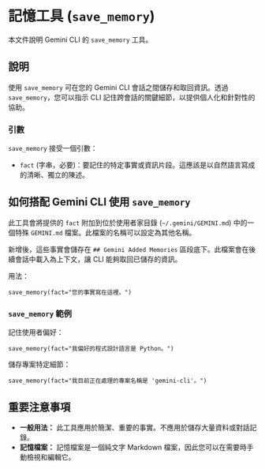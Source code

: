 # 記憶工具 (`save_memory`)

本文件說明 Gemini CLI 的 `save_memory` 工具。

## 說明

使用 `save_memory` 可在您的 Gemini CLI 會話之間儲存和取回資訊。透過 `save_memory`，您可以指示 CLI 記住跨會話的關鍵細節，以提供個人化和針對性的協助。

### 引數

`save_memory` 接受一個引數：

- `fact` (字串，必要)：要記住的特定事實或資訊片段。這應該是以自然語言寫成的清晰、獨立的陳述。

## 如何搭配 Gemini CLI 使用 `save_memory`

此工具會將提供的 `fact` 附加到位於使用者家目錄 (`~/.gemini/GEMINI.md`) 中的一個特殊 `GEMINI.md` 檔案。此檔案的名稱可以設定為其他名稱。

新增後，這些事實會儲存在 `## Gemini Added Memories` 區段底下。此檔案會在後續會話中載入為上下文，讓 CLI 能夠取回已儲存的資訊。

用法：

```
save_memory(fact="您的事實寫在這裡。")
```

### `save_memory` 範例

記住使用者偏好：

```
save_memory(fact="我偏好的程式設計語言是 Python。")
```

儲存專案特定細節：

```
save_memory(fact="我目前正在處理的專案名稱是 'gemini-cli'。")
```

## 重要注意事項

- **一般用法：** 此工具應用於簡潔、重要的事實。不應用於儲存大量資料或對話記錄。
- **記憶檔案：** 記憶檔案是一個純文字 Markdown 檔案，因此您可以在需要時手動檢視和編輯它。
